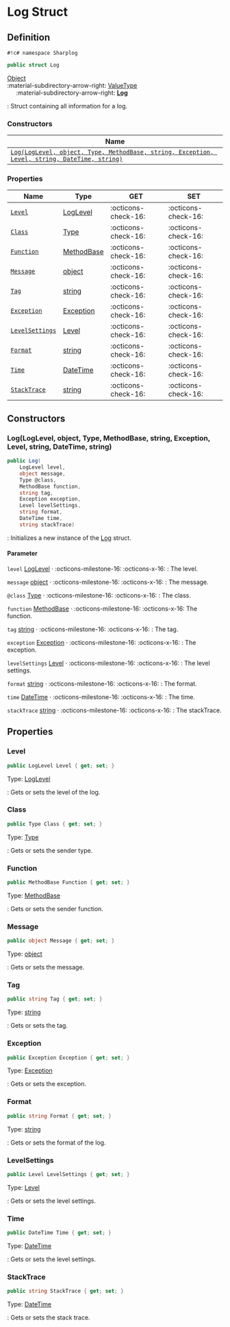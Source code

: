 # Log Struct

## Definition

`#!c# namespace Sharplog`

``` c#
public struct Log
```

[Object](https://docs.microsoft.com/en-us/dotnet/api/system.object)<br>
:material-subdirectory-arrow-right: [ValueType](https://docs.microsoft.com/en-us/dotnet/api/system.valuetype)<br>
&emsp;&ensp;:material-subdirectory-arrow-right: [**Log**](./)

:   Struct containing all information for a log.

### Constructors

| Name                                                                                                                                                                               |
| ---------------------------------------------------------------------------------------------------------------------------------------------------------------------------------- |
| [`Log(LogLevel, object, Type, MethodBase, string, Exception, Level, string, DateTime, string)`](#logloglevel-object-type-methodbase-string-exception-level-string-datetime-string) |

### Properties

| Name                             | Type                                                                                    | GET                 | SET                 |
| -------------------------------- | --------------------------------------------------------------------------------------- | ------------------- | ------------------- |
| [`Level`](#level)                | [LogLevel](LogLevel.md)                                                                 | :octicons-check-16: | :octicons-check-16: |
| [`Class`](#class)                | [Type](https://docs.microsoft.com/en-us/dotnet/api/system.type)                         | :octicons-check-16: | :octicons-check-16: |
| [`Function`](#function)          | [MethodBase](https://learn.microsoft.com/en-us/dotnet/api/system.reflection.methodbase) | :octicons-check-16: | :octicons-check-16: |
| [`Message`](#message)            | [object](https://docs.microsoft.com/en-us/dotnet/api/system.object)                     | :octicons-check-16: | :octicons-check-16: |
| [`Tag`](#tag)                    | [string](https://docs.microsoft.com/en-us/dotnet/api/system.string)                     | :octicons-check-16: | :octicons-check-16: |
| [`Exception`](#exception)        | [Exception](https://docs.microsoft.com/en-us/dotnet/api/system.exception)               | :octicons-check-16: | :octicons-check-16: |
| [`LevelSettings`](levelsettings) | [Level](/Settings/Settings/Level.md)                                                    | :octicons-check-16: | :octicons-check-16: |
| [`Format`](#format)              | [string](https://docs.microsoft.com/en-us/dotnet/api/system.string)                     | :octicons-check-16: | :octicons-check-16: |
| [`Time`](#time)                  | [DateTime](https://docs.microsoft.com/en-us/dotnet/api/system.datetime)                 | :octicons-check-16: | :octicons-check-16: |
| [`StackTrace`](#stacktrace)      | [string](https://docs.microsoft.com/en-us/dotnet/api/system.string)                     | :octicons-check-16: | :octicons-check-16: |

## Constructors

### Log(LogLevel, object, Type, MethodBase, string, Exception, Level, string, DateTime, string)

```c#
public Log(
    LogLevel level, 
    object message, 
    Type @class, 
    MethodBase function,
    string tag, 
    Exception exception, 
    Level levelSettings, 
    string format, 
    DateTime time, 
    string stackTrace)
```

:   Initializes a new instance of the [Log](./) struct.

#### Parameter

`level` [LogLevel](LogLevel.md)  · :octicons-milestone-16: :octicons-x-16:
:   The level.

`message` [object](https://docs.microsoft.com/en-us/dotnet/api/system.object)  · :octicons-milestone-16: :octicons-x-16:
:   The message.

`@class` [Type](https://docs.microsoft.com/en-us/dotnet/api/system.type)  · :octicons-milestone-16: :octicons-x-16:
:   The class.

`function` [MethodBase](https://learn.microsoft.com/en-us/dotnet/api/system.reflection.methodbase)  · :octicons-milestone-16: :octicons-x-16:
    The function.

`tag` [string](https://docs.microsoft.com/en-us/dotnet/api/system.string)  · :octicons-milestone-16: :octicons-x-16:
:   The tag.

`exception` [Exception](https://docs.microsoft.com/en-us/dotnet/api/system.exception)  · :octicons-milestone-16: :octicons-x-16:
:   The exception.

`levelSettings` [Level](Settings/Level.md)  · :octicons-milestone-16: :octicons-x-16:
:   The level settings.

`format` [string](https://docs.microsoft.com/en-us/dotnet/api/system.string)  · :octicons-milestone-16: :octicons-x-16:
:   The format.

`time` [DateTime](https://docs.microsoft.com/en-us/dotnet/api/system.datetime)  · :octicons-milestone-16: :octicons-x-16:
:   The time.

`stackTrace` [string](https://docs.microsoft.com/en-us/dotnet/api/system.string)  · :octicons-milestone-16: :octicons-x-16:
:   The stackTrace.

## Properties

### Level

```c#
public LogLevel Level { get; set; }
```

Type: [LogLevel](LogLevel.md)

:   Gets or sets the level of the log.

### Class

```c#
public Type Class { get; set; }
```

Type: [Type](https://docs.microsoft.com/en-us/dotnet/api/system.type)

:   Gets or sets the sender type.

### Function

```c#
public MethodBase Function { get; set; }
```

Type: [MethodBase](https://learn.microsoft.com/en-us/dotnet/api/system.reflection.methodbase)

:   Gets or sets the sender function.

### Message

```c#
public object Message { get; set; }
```

Type: [object](https://docs.microsoft.com/en-us/dotnet/api/system.object)

:   Gets or sets the message.

### Tag

```c#
public string Tag { get; set; }
```

Type: [string](https://docs.microsoft.com/en-us/dotnet/api/system.string)

:   Gets or sets the tag.

### Exception

```c#
public Exception Exception { get; set; }
```

Type: [Exception](https://docs.microsoft.com/en-us/dotnet/api/system.exception)

:   Gets or sets the exception.

### Format

```c#
public string Format { get; set; }
```

Type: [string](https://docs.microsoft.com/en-us/dotnet/api/system.string)

:   Gets or sets the format of the log.

### LevelSettings

```c#
public Level LevelSettings { get; set; }
```

Type: [Level](Settings/Level.md)

:   Gets or sets the level settings.

### Time

```c#
public DateTime Time { get; set; }
```

Type: [DateTime](https://docs.microsoft.com/en-us/dotnet/api/system.datetime)

:   Gets or sets the level settings.

### StackTrace

```c#
public string StackTrace { get; set; }
```

Type: [DateTime](https://docs.microsoft.com/en-us/dotnet/api/system.string)

:   Gets or sets the stack trace.
